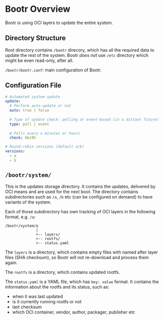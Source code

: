 # Bootr Overview

Bootr is using OCI layers to update the entire system.

## Directory Structure

Root directory contains `/bootr` direcory, which has all the required
data to update the rest of the system. Bootr _does not_ use `/etc`
directory which might be even read-only, after all.

`/bootr/bootr.conf`: main configuration of Bootr.

## Configuration File

```yaml
# Automated system update
update:
  # Perform auto-update or not
  auto: true | false
  
  # Type of update check: polling or event-based (in a distant future)
  type: poll | event
  
  # Polls every x minutes or hours
  check: 0m|0h

# Round-robin versions (default a/b)
versions:
  - a
  - b
```

## `/bootr/system/`

This is the updates storage directory. It contains the updates,
delivered by OCI means and are used for the next boot. The
directory contains subdirectories such as `/a`, `/b` etc (can be
configured on demand) to have variants of the system.

Each of those subdirectory has own tracking of OCI layers in the
following format, e.g. `/a`:

```
/bootr/system/a
              |
              +-- layers/
			  +-- rootfs/
			  +-- status.yaml
```

The `layers` is a directory, which contains empty files with named
after layer files (SHA checksum), so Bootr will not re-download and
process them again.

The `rootfs` is a directory, which contains updated rootfs.

The `status.yaml` is a YAML file, which has `key: value` format.
It contains the information about the rootfs and its status, such as:
- when it was last updated
- is it currently running rootfs or not
- last checksum
- which OCI container, vendor, author, packager, publisher etc

